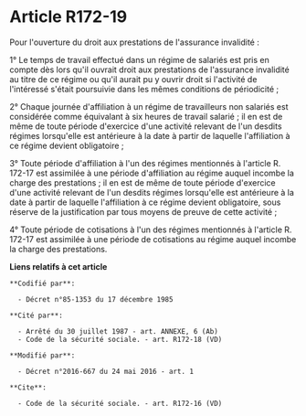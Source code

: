 # Article R172-19

Pour l'ouverture du droit aux prestations de l'assurance invalidité :

1° Le temps de travail effectué dans un régime de salariés est pris en compte dès lors qu'il ouvrait droit aux prestations de
l'assurance invalidité au titre de ce régime ou qu'il aurait pu y ouvrir droit si l'activité de l'intéressé s'était
poursuivie dans les mêmes conditions de périodicité ;

2° Chaque journée d'affiliation à un régime de travailleurs non salariés est considérée comme équivalant à six heures de
travail salarié ; il en est de même de toute période d'exercice d'une activité relevant de l'un desdits régimes lorsqu'elle
est antérieure à la date à partir de laquelle l'affiliation à ce régime devient obligatoire ;

3° Toute période d'affiliation à l'un des régimes mentionnés à l'article R. 172-17 est assimilée à une période d'affiliation
au régime auquel incombe la charge des prestations ; il en est de même de toute période d'exercice d'une activité relevant de
l'un desdits régimes lorsqu'elle est antérieure à la date à partir de laquelle l'affiliation à ce régime devient obligatoire,
sous réserve de la justification par tous moyens de preuve de cette activité ;

4° Toute période de cotisations à l'un des régimes mentionnés à l'article R. 172-17 est assimilée à une période de
cotisations au régime auquel incombe la charge des prestations.

**Liens relatifs à cet article**

	**Codifié par**:

	  - Décret n°85-1353 du 17 décembre 1985

	**Cité par**:

	  - Arrêté du 30 juillet 1987 - art. ANNEXE, 6 (Ab)
	  - Code de la sécurité sociale. - art. R172-18 (VD)

	**Modifié par**:

	  - Décret n°2016-667 du 24 mai 2016 - art. 1

	**Cite**:

	  - Code de la sécurité sociale. - art. R172-16 (VD)
